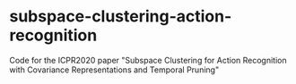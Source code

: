 # subspace-clustering-action-recognition
Code for the ICPR2020 paper "Subspace Clustering for Action Recognition with Covariance Representations and Temporal Pruning"
